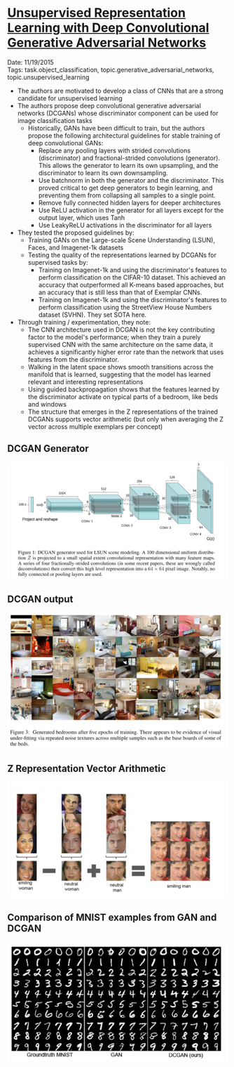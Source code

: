 # [Unsupervised Representation Learning with Deep Convolutional Generative Adversarial Networks](https://arxiv.org/abs/1511.06434)

Date: 11/19/2015  
Tags: task.object_classification, topic.generative_adversarial_networks, topic.unsupervised_learning

- The authors are motivated to develop a class of CNNs that are a strong candidate for unsupervised learning
- The authors propose deep convolutional generative adversarial networks (DCGANs) whose discriminator component can be used for image classification tasks
    - Historically, GANs have been difficult to train, but the authors propose the following architectural guidelines for stable training of deep convolutional GANs:
        - Replace any pooling layers with strided convolutions (discriminator) and fractional-strided convolutions (generator). This allows the generator to learn its own upsampling, and the discriminator to learn its own downsampling.
        - Use batchnorm in both the generator and the discriminator. This proved critical to get deep generators to begin learning, and preventing them from collapsing all samples to a single point.
        - Remove fully connected hidden layers for deeper architectures
        - Use ReLU activation in the generator for all layers except for the output layer, which uses Tanh
        - Use LeakyReLU activations in the discriminator for all layers
- They tested the proposed guidelines by: 
    - Training GANs on the Large-scale Scene Understanding (LSUN), Faces, and Imagenet-1k datasets
    - Testing the quality of the representations learned by DCGANs for supervised tasks by:
        - Training on Imagenet-1k and using the discriminator's features to perform classification on the CIFAR-10 dataset. This achieved an accuracy that outperformed all K-means based approaches, but an accuracy that is still less than that of Exemplar CNNs.
        - Training on Imagenet-1k and using the discriminator's features to perform classification using the StreetView House Numbers dataset (SVHN). They set SOTA here.
- Through training / experimentation, they note:
    - The CNN architecture used in DCGAN is not the key contributing factor to the model's performance; when they train a purely supervised CNN with the same architecture on the same data, it achieves a significantly higher error rate than the network that uses features from the discriminator.
    - Walking in the latent space shows smooth transitions across the manifold that is learned, suggesting that the model has learned relevant and interesting representations
    - Using guided backpropagation shows that the features learned by the discriminator activate on typical parts of a bedroom, like beds and windows
    - The structure that emerges in the Z representations of the trained DCGANs supports vector arithmetic (but only when averaging the Z vector across multiple exemplars per concept)

## DCGAN Generator

![](./images/dcgan_generator.png)

## DCGAN output

![](./images/dcgan_output.png)

## Z Representation Vector Arithmetic

![](./images/vector_arithmetic.png)

## Comparison of MNIST examples from GAN and DCGAN

![](./images/mnist.png)
